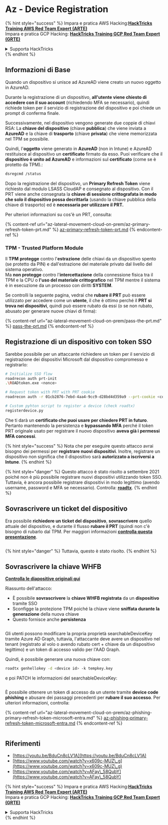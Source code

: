 # Az - Device Registration

{% hint style="success" %}
Impara e pratica AWS Hacking:<img src="/.gitbook/assets/image.png" alt="" data-size="line">[**HackTricks Training AWS Red Team Expert (ARTE)**](https://training.hacktricks.xyz/courses/arte)<img src="/.gitbook/assets/image.png" alt="" data-size="line">\
Impara e pratica GCP Hacking: <img src="/.gitbook/assets/image (2).png" alt="" data-size="line">[**HackTricks Training GCP Red Team Expert (GRTE)**<img src="/.gitbook/assets/image (2).png" alt="" data-size="line">](https://training.hacktricks.xyz/courses/grte)

<details>

<summary>Supporta HackTricks</summary>

* Controlla i [**piani di abbonamento**](https://github.com/sponsors/carlospolop)!
* **Unisciti al** 💬 [**gruppo Discord**](https://discord.gg/hRep4RUj7f) o al [**gruppo telegram**](https://t.me/peass) o **seguici** su **Twitter** 🐦 [**@hacktricks\_live**](https://twitter.com/hacktricks\_live)**.**
* **Condividi trucchi di hacking inviando PR ai** [**HackTricks**](https://github.com/carlospolop/hacktricks) e [**HackTricks Cloud**](https://github.com/carlospolop/hacktricks-cloud) repository su github.

</details>
{% endhint %}

## Informazioni di Base

Quando un dispositivo si unisce ad AzureAD viene creato un nuovo oggetto in AzureAD.

Durante la registrazione di un dispositivo, **all'utente viene chiesto di accedere con il suo account** (richiedendo MFA se necessario), quindi richiede token per il servizio di registrazione del dispositivo e poi chiede un prompt di conferma finale.

Successivamente, nel dispositivo vengono generate due coppie di chiavi RSA: La **chiave del dispositivo** (chiave **pubblica**) che viene inviata a **AzureAD** e la chiave di **trasporto** (chiave **privata**) che viene memorizzata nel TPM se possibile.

Quindi, l'**oggetto** viene generato in **AzureAD** (non in Intune) e AzureAD restituisce al dispositivo un **certificato** firmato da esso. Puoi verificare che il **dispositivo è unito ad AzureAD** e informazioni sul **certificato** (come se è protetto da TPM).:
```bash
dsregcmd /status
```
Dopo la registrazione del dispositivo, un **Primary Refresh Token** viene richiesto dal modulo LSASS CloudAP e consegnato al dispositivo. Con il PRT viene anche consegnata la **chiave di sessione crittografata in modo che solo il dispositivo possa decrittarla** (usando la chiave pubblica della chiave di trasporto) ed è **necessaria per utilizzare il PRT.**

Per ulteriori informazioni su cos'è un PRT, consulta:

{% content-ref url="az-lateral-movement-cloud-on-prem/az-primary-refresh-token-prt.md" %}
[az-primary-refresh-token-prt.md](az-lateral-movement-cloud-on-prem/az-primary-refresh-token-prt.md)
{% endcontent-ref %}

### TPM - Trusted Platform Module

Il **TPM** **protegge** contro l'**estrazione** delle chiavi da un dispositivo spento (se protetto da PIN) e dall'estrazione del materiale privato dal livello del sistema operativo.\
Ma **non protegge** contro l'**intercettazione** della connessione fisica tra il TPM e la CPU o **l'uso del materiale crittografico** nel TPM mentre il sistema è in esecuzione da un processo con diritti **SYSTEM**.

Se controlli la seguente pagina, vedrai che **rubare il PRT** può essere utilizzato per accedere come un **utente**, il che è ottimo perché il **PRT si trova nei dispositivi**, quindi può essere rubato da essi (o se non rubato, abusato per generare nuove chiavi di firma):

{% content-ref url="az-lateral-movement-cloud-on-prem/pass-the-prt.md" %}
[pass-the-prt.md](az-lateral-movement-cloud-on-prem/pass-the-prt.md)
{% endcontent-ref %}

## Registrazione di un dispositivo con token SSO

Sarebbe possibile per un attaccante richiedere un token per il servizio di registrazione dei dispositivi Microsoft dal dispositivo compromesso e registrarlo:
```bash
# Initialize SSO flow
roadrecon auth prt-init
.\ROADtoken.exe <nonce>

# Request token with PRT with PRT cookie
roadrecon auth -r 01cb2876-7ebd-4aa4-9cc9-d28bd4d359a9 --prt-cookie <cookie>

# Custom pyhton script to register a device (check roadtx)
registerdevice.py
```
Che ti darà un **certificato che puoi usare per chiedere PRT in futuro**. Pertanto mantenendo la persistenza e **bypassando MFA** perché il token PRT originale usato per registrare il nuovo dispositivo **aveva già i permessi MFA concessi**.

{% hint style="success" %}
Nota che per eseguire questo attacco avrai bisogno dei permessi per **registrare nuovi dispositivi**. Inoltre, registrare un dispositivo non significa che il dispositivo sarà **autorizzato a iscriversi a Intune**.
{% endhint %}

{% hint style="danger" %}
Questo attacco è stato risolto a settembre 2021 poiché non è più possibile registrare nuovi dispositivi utilizzando token SSO. Tuttavia, è ancora possibile registrare dispositivi in modo legittimo (avendo username, password e MFA se necessario). Controlla: [**roadtx**](https://github.com/carlospolop/hacktricks-cloud/blob/master/pentesting-cloud/azure-security/az-lateral-movement-cloud-on-prem/az-roadtx-authentication.md).
{% endhint %}

## Sovrascrivere un ticket del dispositivo

Era possibile **richiedere un ticket del dispositivo**, **sovrascrivere** quello attuale del dispositivo, e durante il flusso **rubare il PRT** (quindi non c'è bisogno di rubarlo dal TPM. Per maggiori informazioni [**controlla questa presentazione**](https://youtu.be/BduCn8cLV1A).

<figure><img src="../../.gitbook/assets/image (32).png" alt=""><figcaption></figcaption></figure>

{% hint style="danger" %}
Tuttavia, questo è stato risolto.
{% endhint %}

## Sovrascrivere la chiave WHFB

[**Controlla le diapositive originali qui**](https://dirkjanm.io/assets/raw/Windows%20Hello%20from%20the%20other%20side\_nsec\_v1.0.pdf)

Riassunto dell'attacco:

* È possibile **sovrascrivere** la **chiave WHFB registrata** da un **dispositivo** tramite SSO
* Sconfigge la protezione TPM poiché la chiave viene **sniffata durante la generazione** della nuova chiave
* Questo fornisce anche **persistenza**

<figure><img src="../../.gitbook/assets/image (34).png" alt=""><figcaption></figcaption></figure>

Gli utenti possono modificare la propria proprietà searchableDeviceKey tramite Azure AD Graph, tuttavia, l'attaccante deve avere un dispositivo nel tenant (registrato al volo o avendo rubato cert + chiave da un dispositivo legittimo) e un token di accesso valido per l'AAD Graph.

Quindi, è possibile generare una nuova chiave con:
```bash
roadtx genhellokey -d <device id> -k tempkey.key
```
e poi PATCH le informazioni del searchableDeviceKey:

<figure><img src="../../.gitbook/assets/image (36).png" alt=""><figcaption></figcaption></figure>

È possibile ottenere un token di accesso da un utente tramite **device code phishing** e abusare dei passaggi precedenti per **rubare il suo accesso**. Per ulteriori informazioni, controlla:

{% content-ref url="az-lateral-movement-cloud-on-prem/az-phishing-primary-refresh-token-microsoft-entra.md" %}
[az-phishing-primary-refresh-token-microsoft-entra.md](az-lateral-movement-cloud-on-prem/az-phishing-primary-refresh-token-microsoft-entra.md)
{% endcontent-ref %}

<figure><img src="../../.gitbook/assets/image (37).png" alt=""><figcaption></figcaption></figure>

## Riferimenti

* [https://youtu.be/BduCn8cLV1A](https://youtu.be/BduCn8cLV1A)
* [https://www.youtube.com/watch?v=x609c-MUZ\_g](https://www.youtube.com/watch?v=x609c-MUZ\_g)
* [https://www.youtube.com/watch?v=AFay\_58QubY](https://www.youtube.com/watch?v=AFay\_58QubY)

{% hint style="success" %}
Impara e pratica AWS Hacking:<img src="/.gitbook/assets/image.png" alt="" data-size="line">[**HackTricks Training AWS Red Team Expert (ARTE)**](https://training.hacktricks.xyz/courses/arte)<img src="/.gitbook/assets/image.png" alt="" data-size="line">\
Impara e pratica GCP Hacking: <img src="/.gitbook/assets/image (2).png" alt="" data-size="line">[**HackTricks Training GCP Red Team Expert (GRTE)**<img src="/.gitbook/assets/image (2).png" alt="" data-size="line">](https://training.hacktricks.xyz/courses/grte)

<details>

<summary>Supporta HackTricks</summary>

* Controlla i [**piani di abbonamento**](https://github.com/sponsors/carlospolop)!
* **Unisciti al** 💬 [**gruppo Discord**](https://discord.gg/hRep4RUj7f) o al [**gruppo telegram**](https://t.me/peass) o **seguici** su **Twitter** 🐦 [**@hacktricks\_live**](https://twitter.com/hacktricks\_live)**.**
* **Condividi trucchi di hacking inviando PR ai** [**HackTricks**](https://github.com/carlospolop/hacktricks) e [**HackTricks Cloud**](https://github.com/carlospolop/hacktricks-cloud) repos di github.

</details>
{% endhint %}
